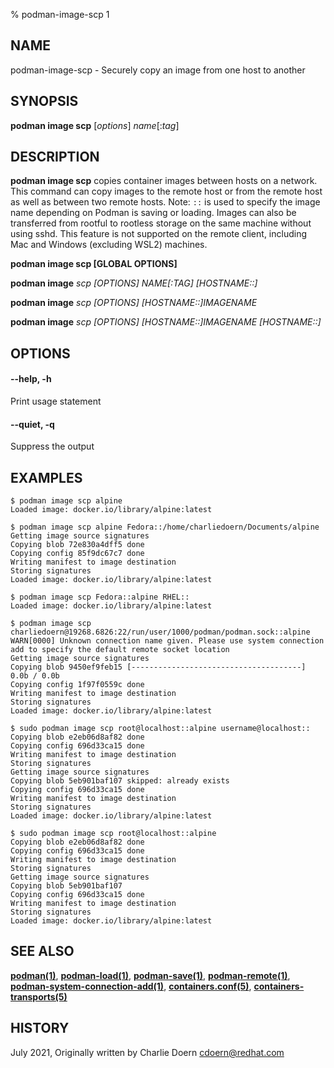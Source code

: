 % podman-image-scp 1

## NAME

podman-image-scp - Securely copy an image from one host to another

## SYNOPSIS

**podman image scp** [*options*] _name_[:*tag*]

## DESCRIPTION

**podman image scp** copies container images between hosts on a network. This command can copy images to the remote host or from the remote host as well as between two remote hosts.
Note: `::` is used to specify the image name depending on Podman is saving or loading. Images can also be transferred from rootful to rootless storage on the same machine without using sshd. This feature is not supported on the remote client, including Mac and Windows (excluding WSL2) machines.

**podman image scp [GLOBAL OPTIONS]**

**podman image** _scp [OPTIONS] NAME[:TAG] [HOSTNAME::]_

**podman image** _scp [OPTIONS] [HOSTNAME::]IMAGENAME_

**podman image** _scp [OPTIONS] [HOSTNAME::]IMAGENAME [HOSTNAME::]_

## OPTIONS

#### **--help**, **-h**

Print usage statement

#### **--quiet**, **-q**

Suppress the output

## EXAMPLES

```
$ podman image scp alpine
Loaded image: docker.io/library/alpine:latest
```

```
$ podman image scp alpine Fedora::/home/charliedoern/Documents/alpine
Getting image source signatures
Copying blob 72e830a4dff5 done
Copying config 85f9dc67c7 done
Writing manifest to image destination
Storing signatures
Loaded image: docker.io/library/alpine:latest
```

```
$ podman image scp Fedora::alpine RHEL::
Loaded image: docker.io/library/alpine:latest
```

```
$ podman image scp charliedoern@19268.6826:22/run/user/1000/podman/podman.sock::alpine
WARN[0000] Unknown connection name given. Please use system connection add to specify the default remote socket location
Getting image source signatures
Copying blob 9450ef9feb15 [--------------------------------------] 0.0b / 0.0b
Copying config 1f97f0559c done
Writing manifest to image destination
Storing signatures
Loaded image: docker.io/library/alpine:latest
```

```
$ sudo podman image scp root@localhost::alpine username@localhost::
Copying blob e2eb06d8af82 done
Copying config 696d33ca15 done
Writing manifest to image destination
Storing signatures
Getting image source signatures
Copying blob 5eb901baf107 skipped: already exists
Copying config 696d33ca15 done
Writing manifest to image destination
Storing signatures
Loaded image: docker.io/library/alpine:latest
```

```
$ sudo podman image scp root@localhost::alpine
Copying blob e2eb06d8af82 done
Copying config 696d33ca15 done
Writing manifest to image destination
Storing signatures
Getting image source signatures
Copying blob 5eb901baf107
Copying config 696d33ca15 done
Writing manifest to image destination
Storing signatures
Loaded image: docker.io/library/alpine:latest
```

## SEE ALSO

**[podman(1)](commands/podman.md)**, **[podman-load(1)](commands/podman-load.md)**, **[podman-save(1)](commands/podman-save.md)**, **[podman-remote(1)](commands/podman-remote.md)**, **[podman-system-connection-add(1)](commands/podman-system-connection/podman-system-connection-add.md)**, **[containers.conf(5)](https://github.com/containers/common/blob/main/docs/containers.conf.5.md)**, **[containers-transports(5)](https://github.com/containers/image/blob/main/docs/containers-transports.5.md)**

## HISTORY

July 2021, Originally written by Charlie Doern <cdoern@redhat.com>
